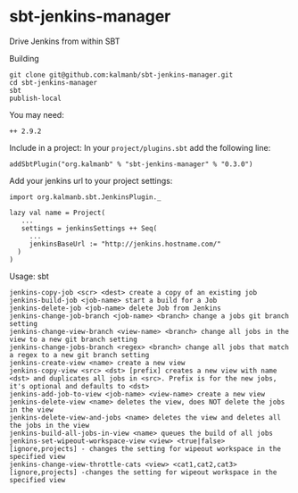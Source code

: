 # sbt-jenkins-manager

Drive Jenkins from within SBT

Building


    git clone git@github.com:kalmanb/sbt-jenkins-manager.git
    cd sbt-jenkins-manager
    sbt
    publish-local

You may need:

    ++ 2.9.2


Include in a project:
In your `project/plugins.sbt` add the following line:

    addSbtPlugin("org.kalmanb" % "sbt-jenkins-manager" % "0.3.0")

Add your jenkins url to your project settings:

    import org.kalmanb.sbt.JenkinsPlugin._

    lazy val name = Project(
       ...
       settings = jenkinsSettings ++ Seq(
         ...
         jenkinsBaseUrl := "http://jenkins.hostname.com/"
      )
    )

Usage:
 sbt

    jenkins-copy-job <scr> <dest> create a copy of an existing job
    jenkins-build-job <job-name> start a build for a Job
    jenkins-delete-job <job-name> delete Job from Jenkins
    jenkins-change-job-branch <job-name> <branch> change a jobs git branch setting
    jenkins-change-view-branch <view-name> <branch> change all jobs in the view to a new git branch setting
    jenkins-change-jobs-branch <regex> <branch> change all jobs that match a regex to a new git branch setting
    jenkins-create-view <name> create a new view
    jenkins-copy-view <src> <dst> [prefix] creates a new view with name <dst> and duplicates all jobs in <src>. Prefix is for the new jobs, it's optional and defaults to <dst>
    jenkins-add-job-to-view <job-name> <view-name> create a new view
    jenkins-delete-view <name> deletes the view, does NOT delete the jobs in the view
    jenkins-delete-view-and-jobs <name> deletes the view and deletes all the jobs in the view
    jenkins-build-all-jobs-in-view <name> queues the build of all jobs
    jenkins-set-wipeout-workspace-view <view> <true|false> [ignore,projects] - changes the setting for wipeout workspace in the specified view
    jenkins-change-view-throttle-cats <view> <cat1,cat2,cat3> [ignore,projects] -changes the setting for wipeout workspace in the specified view
